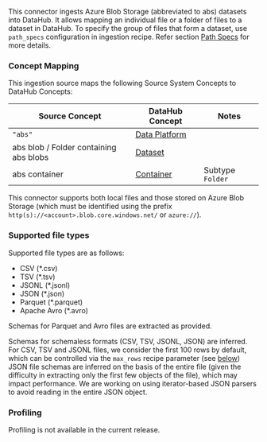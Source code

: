 This connector ingests Azure Blob Storage (abbreviated to abs) datasets into DataHub. It allows mapping an individual
file or a folder of files to a dataset in DataHub.
To specify the group of files that form a dataset, use `path_specs` configuration in ingestion recipe. Refer
section [Path Specs](https://datahubproject.io/docs/generated/ingestion/sources/s3/#path-specs) for more details.

### Concept Mapping

This ingestion source maps the following Source System Concepts to DataHub Concepts:

| Source Concept                         | DataHub Concept                                                                            | Notes            |
|----------------------------------------|--------------------------------------------------------------------------------------------|------------------|
| `"abs"`                                | [Data Platform](https://datahubproject.io/docs/generated/metamodel/entities/dataplatform/) |                  |
| abs blob / Folder containing abs blobs | [Dataset](https://datahubproject.io/docs/generated/metamodel/entities/dataset/)            |                  |
| abs container                          | [Container](https://datahubproject.io/docs/generated/metamodel/entities/container/)        | Subtype `Folder` |

This connector supports both local files and those stored on Azure Blob Storage (which must be identified using the
prefix `http(s)://<account>.blob.core.windows.net/` or `azure://`).

### Supported file types

Supported file types are as follows:

- CSV (*.csv)
- TSV (*.tsv)
- JSONL (*.jsonl)
- JSON (*.json)
- Parquet (*.parquet)
- Apache Avro (*.avro)

Schemas for Parquet and Avro files are extracted as provided.

Schemas for schemaless formats (CSV, TSV, JSONL, JSON) are inferred. For CSV, TSV and JSONL files, we consider the first
100 rows by default, which can be controlled via the `max_rows` recipe parameter (see [below](#config-details))
JSON file schemas are inferred on the basis of the entire file (given the difficulty in extracting only the first few
objects of the file), which may impact performance.
We are working on using iterator-based JSON parsers to avoid reading in the entire JSON object.

### Profiling

Profiling is not available in the current release.
